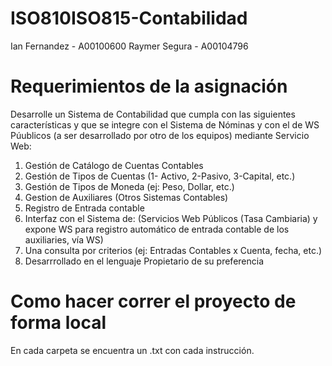 # ISO810ISO815-Contabilidad

Ian Fernandez - A00100600
Raymer Segura - A00104796

# Requerimientos de la asignación

Desarrolle un Sistema de Contabilidad que cumpla con las siguientes características y que se integre con el Sistema de Nóminas y con el de WS Púublicos (a ser desarrollado por otro de los equipos) mediante Servicio Web:

1. Gestión de Catálogo de Cuentas Contables
2. Gestión de Tipos de Cuentas (1- Activo, 2-Pasivo, 3-Capital, etc.)
3. Gestión de Tipos de Moneda (ej: Peso, Dollar, etc.)
4. Gestion de Auxiliares (Otros Sistemas Contables)
5. Registro de Entrada contable  
6. Interfaz con el Sistema de: (Servicios Web Públicos (Tasa Cambiaria) y expone WS para registro automático de entrada contable de los auxiliaries, vía WS)
7. Una consulta por criterios (ej: Entradas Contables x Cuenta, fecha, etc.)
8. Desarrrollado en el lenguaje Propietario de su preferencia

# Como hacer correr el proyecto de forma local

En cada carpeta se encuentra un .txt con cada instrucción.